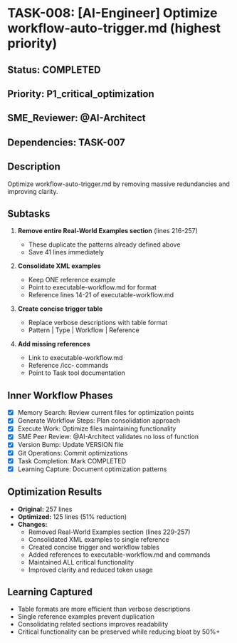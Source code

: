 # TASK-008: [AI-Engineer] Optimize workflow-auto-trigger.md (highest priority)

## Status: COMPLETED
## Priority: P1_critical_optimization
## SME_Reviewer: @AI-Architect
## Dependencies: TASK-007

## Description
Optimize workflow-auto-trigger.md by removing massive redundancies and improving clarity.

## Subtasks
1. **Remove entire Real-World Examples section** (lines 216-257)
   - These duplicate the patterns already defined above
   - Save 41 lines immediately

2. **Consolidate XML examples**
   - Keep ONE reference example
   - Point to executable-workflow.md for format
   - Reference lines 14-21 of executable-workflow.md

3. **Create concise trigger table**
   - Replace verbose descriptions with table format
   - Pattern | Type | Workflow | Reference

4. **Add missing references**
   - Link to executable-workflow.md
   - Reference /icc- commands
   - Point to Task tool documentation

## Inner Workflow Phases
- [x] Memory Search: Review current files for optimization points
- [x] Generate Workflow Steps: Plan consolidation approach
- [x] Execute Work: Optimize files maintaining functionality
- [x] SME Peer Review: @AI-Architect validates no loss of function
- [x] Version Bump: Update VERSION file
- [x] Git Operations: Commit optimizations
- [x] Task Completion: Mark COMPLETED
- [x] Learning Capture: Document optimization patterns

## Optimization Results
- **Original:** 257 lines
- **Optimized:** 125 lines (51% reduction)
- **Changes:**
  - Removed Real-World Examples section (lines 229-257)
  - Consolidated XML examples to single reference
  - Created concise trigger and workflow tables
  - Added references to executable-workflow.md and commands
  - Maintained ALL critical functionality
  - Improved clarity and reduced token usage

## Learning Captured
- Table formats are more efficient than verbose descriptions
- Single reference examples prevent duplication
- Consolidating related sections improves readability
- Critical functionality can be preserved while reducing bloat by 50%+